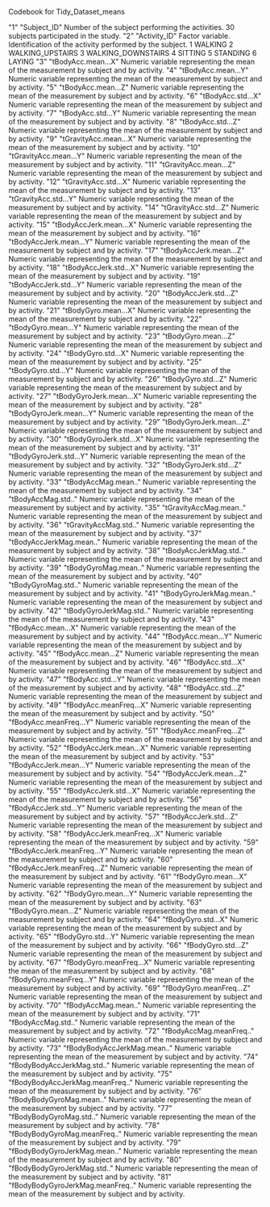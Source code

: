 Codebook for Tidy_Dataset_means

"1" "Subject_ID"
Number of the subject performing the activities. 30 subjects participated in the study.
"2" "Activity_ID"
Factor variable. Identification of the activity performed by the subject.
        1 WALKING
2 WALKING_UPSTAIRS
3 WALKING_DOWNSTAIRS
4 SITTING
5 STANDING
6 LAYING
"3" "tBodyAcc.mean...X"
Numeric variable representing the mean of the measurement by subject and by activity.
"4" "tBodyAcc.mean...Y"
Numeric variable representing the mean of the measurement by subject and by activity.
"5" "tBodyAcc.mean...Z"
Numeric variable representing the mean of the measurement by subject and by activity.
"6" "tBodyAcc.std...X"
Numeric variable representing the mean of the measurement by subject and by activity.
"7" "tBodyAcc.std...Y"
Numeric variable representing the mean of the measurement by subject and by activity.
"8" "tBodyAcc.std...Z"
Numeric variable representing the mean of the measurement by subject and by activity.
"9" "tGravityAcc.mean...X"
Numeric variable representing the mean of the measurement by subject and by activity.
"10" "tGravityAcc.mean...Y"
Numeric variable representing the mean of the measurement by subject and by activity.
"11" "tGravityAcc.mean...Z"
Numeric variable representing the mean of the measurement by subject and by activity.
"12" "tGravityAcc.std...X"
Numeric variable representing the mean of the measurement by subject and by activity.
"13" "tGravityAcc.std...Y"
Numeric variable representing the mean of the measurement by subject and by activity.
"14" "tGravityAcc.std...Z"
Numeric variable representing the mean of the measurement by subject and by activity.
"15" "tBodyAccJerk.mean...X"
Numeric variable representing the mean of the measurement by subject and by activity.
"16" "tBodyAccJerk.mean...Y"
Numeric variable representing the mean of the measurement by subject and by activity.
"17" "tBodyAccJerk.mean...Z"
Numeric variable representing the mean of the measurement by subject and by activity.
"18" "tBodyAccJerk.std...X"
Numeric variable representing the mean of the measurement by subject and by activity.
"19" "tBodyAccJerk.std...Y"
Numeric variable representing the mean of the measurement by subject and by activity.
"20" "tBodyAccJerk.std...Z"
Numeric variable representing the mean of the measurement by subject and by activity.
"21" "tBodyGyro.mean...X"
Numeric variable representing the mean of the measurement by subject and by activity.
"22" "tBodyGyro.mean...Y"
Numeric variable representing the mean of the measurement by subject and by activity.
"23" "tBodyGyro.mean...Z"
Numeric variable representing the mean of the measurement by subject and by activity.
"24" "tBodyGyro.std...X"
Numeric variable representing the mean of the measurement by subject and by activity.
"25" "tBodyGyro.std...Y"
Numeric variable representing the mean of the measurement by subject and by activity.
"26" "tBodyGyro.std...Z"
Numeric variable representing the mean of the measurement by subject and by activity.
"27" "tBodyGyroJerk.mean...X"
Numeric variable representing the mean of the measurement by subject and by activity.
"28" "tBodyGyroJerk.mean...Y"
Numeric variable representing the mean of the measurement by subject and by activity.
"29" "tBodyGyroJerk.mean...Z"
Numeric variable representing the mean of the measurement by subject and by activity.
"30" "tBodyGyroJerk.std...X"
Numeric variable representing the mean of the measurement by subject and by activity.
"31" "tBodyGyroJerk.std...Y"
Numeric variable representing the mean of the measurement by subject and by activity.
"32" "tBodyGyroJerk.std...Z"
Numeric variable representing the mean of the measurement by subject and by activity.
"33" "tBodyAccMag.mean.."
Numeric variable representing the mean of the measurement by subject and by activity.
"34" "tBodyAccMag.std.."
Numeric variable representing the mean of the measurement by subject and by activity.
"35" "tGravityAccMag.mean.."
Numeric variable representing the mean of the measurement by subject and by activity.
"36" "tGravityAccMag.std.."
Numeric variable representing the mean of the measurement by subject and by activity.
"37" "tBodyAccJerkMag.mean.."
Numeric variable representing the mean of the measurement by subject and by activity.
"38" "tBodyAccJerkMag.std.."
Numeric variable representing the mean of the measurement by subject and by activity.
"39" "tBodyGyroMag.mean.."
Numeric variable representing the mean of the measurement by subject and by activity.
"40" "tBodyGyroMag.std.."
Numeric variable representing the mean of the measurement by subject and by activity.
"41" "tBodyGyroJerkMag.mean.."
Numeric variable representing the mean of the measurement by subject and by activity.
"42" "tBodyGyroJerkMag.std.."
Numeric variable representing the mean of the measurement by subject and by activity.
"43" "fBodyAcc.mean...X"
Numeric variable representing the mean of the measurement by subject and by activity.
"44" "fBodyAcc.mean...Y"
Numeric variable representing the mean of the measurement by subject and by activity.
"45" "fBodyAcc.mean...Z"
Numeric variable representing the mean of the measurement by subject and by activity.
"46" "fBodyAcc.std...X"
Numeric variable representing the mean of the measurement by subject and by activity.
"47" "fBodyAcc.std...Y"
Numeric variable representing the mean of the measurement by subject and by activity.
"48" "fBodyAcc.std...Z"
Numeric variable representing the mean of the measurement by subject and by activity.
"49" "fBodyAcc.meanFreq...X" 
Numeric variable representing the mean of the measurement by subject and by activity.
"50" "fBodyAcc.meanFreq...Y"
Numeric variable representing the mean of the measurement by subject and by activity.
"51" "fBodyAcc.meanFreq...Z"
Numeric variable representing the mean of the measurement by subject and by activity.
"52" "fBodyAccJerk.mean...X"
Numeric variable representing the mean of the measurement by subject and by activity.
"53" "fBodyAccJerk.mean...Y"
Numeric variable representing the mean of the measurement by subject and by activity.
"54" "fBodyAccJerk.mean...Z"
Numeric variable representing the mean of the measurement by subject and by activity.
"55" "fBodyAccJerk.std...X"
Numeric variable representing the mean of the measurement by subject and by activity.
"56" "fBodyAccJerk.std...Y"
Numeric variable representing the mean of the measurement by subject and by activity.
"57" "fBodyAccJerk.std...Z"
Numeric variable representing the mean of the measurement by subject and by activity.
"58" "fBodyAccJerk.meanFreq...X"
Numeric variable representing the mean of the measurement by subject and by activity.
"59" "fBodyAccJerk.meanFreq...Y"
Numeric variable representing the mean of the measurement by subject and by activity.
"60" "fBodyAccJerk.meanFreq...Z"
Numeric variable representing the mean of the measurement by subject and by activity.
"61" "fBodyGyro.mean...X"
Numeric variable representing the mean of the measurement by subject and by activity.
"62" "fBodyGyro.mean...Y"
Numeric variable representing the mean of the measurement by subject and by activity.
"63" "fBodyGyro.mean...Z"
Numeric variable representing the mean of the measurement by subject and by activity.
"64" "fBodyGyro.std...X"
Numeric variable representing the mean of the measurement by subject and by activity.
"65" "fBodyGyro.std...Y"
Numeric variable representing the mean of the measurement by subject and by activity.
"66" "fBodyGyro.std...Z"
Numeric variable representing the mean of the measurement by subject and by activity.
"67" "fBodyGyro.meanFreq...X"
Numeric variable representing the mean of the measurement by subject and by activity.
"68" "fBodyGyro.meanFreq...Y"
Numeric variable representing the mean of the measurement by subject and by activity.
"69" "fBodyGyro.meanFreq...Z"
Numeric variable representing the mean of the measurement by subject and by activity.
"70" "fBodyAccMag.mean.."
Numeric variable representing the mean of the measurement by subject and by activity.
"71" "fBodyAccMag.std.."
Numeric variable representing the mean of the measurement by subject and by activity.
"72" "fBodyAccMag.meanFreq.."
Numeric variable representing the mean of the measurement by subject and by activity.
"73" "fBodyBodyAccJerkMag.mean.."
Numeric variable representing the mean of the measurement by subject and by activity.
"74" "fBodyBodyAccJerkMag.std.."
Numeric variable representing the mean of the measurement by subject and by activity.
"75" "fBodyBodyAccJerkMag.meanFreq.."
Numeric variable representing the mean of the measurement by subject and by activity.
"76" "fBodyBodyGyroMag.mean.."
Numeric variable representing the mean of the measurement by subject and by activity.
"77" "fBodyBodyGyroMag.std.."
Numeric variable representing the mean of the measurement by subject and by activity.
"78" "fBodyBodyGyroMag.meanFreq.."
Numeric variable representing the mean of the measurement by subject and by activity.
"79" "fBodyBodyGyroJerkMag.mean.."
Numeric variable representing the mean of the measurement by subject and by activity.
"80" "fBodyBodyGyroJerkMag.std.."
Numeric variable representing the mean of the measurement by subject and by activity.
"81" "fBodyBodyGyroJerkMag.meanFreq.."
Numeric variable representing the mean of the measurement by subject and by activity.

